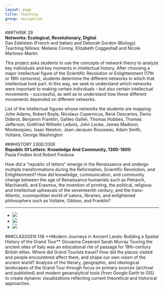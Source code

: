 ```yaml
---
layout: page  
title: Teaching  
group: navigation  
---
```


###THINK 29  
**Networks: Ecological, Revolutionary, Digital**   
Dan Edelstein (French and Italian) and Deborah Gordon (Biology)  
Teaching fellows: Melanie Conroy, Elizabeth Coggeshall and Nicole Martinez-Martin

This project asks students to use the concepts of network theory to analyze key individuals and key moments in intellectual history. After choosing a major intellectual figure of the Scientific Revolution or Enlightenment (17th or 18th centuries), students determine the different networks in which that intellectual took part. In this way, we seek to understand which networks were important to making certain individuals – but also certain intellectual movements – successful, as well as to understand how these different movements depended on different networks.

List of the intellectual figures whose networks the students are mapping:  
John Adams, Robert Boyle, Nicolaus Copernicus, René Descartes, Denis Diderot, Benjamin Franklin, Galileo Galilei, Thomas Hobbes, Thomas Jefferson, Gottfried Wilhelm Leibniz, John Locke, James Madison, Montesquieu, Isaac Newton, Jean-Jacques Rousseau, Adam Smith, Voltaire, George Washington


###HISTORY 230E/330E  
**Republic Of Letters:  Knowledge And Community, 1300-1800**   
Paula Findlen And Robert Fredona

How did a "republic of letters" emerge in the Renaissance and undergo multiple transformations during the Reformation, Scientific Revolution, and Enlightenment? How did knowledge, communication, and community change between the age of Renaissance humanists such as Petrarch, Machiavelli, and Erasmus, the invention of printing, the political, religious and intellectual upheavals of the seventeenth century, and the trans-Atlantic, cosmopolitan world of salons, libraries, and enlightened philosophers such as Voltaire, Gibbon, and Franklin?
<hr>
<ul class="rslides">
<li><img src="https://stanford.box.com/shared/static/a5s6h8c2eq7g6dyjkk66.png"></li>
  <li><img src="https://stanford.box.com/shared/static/6zfgnm5ctl5px0ysr5i7.jpg"></li>
  <li><img src="https://stanford.box.com/shared/static/g8hujliekw3l4io02td1.png"></li>
  
</ul>
###CLASSGEN 138 
**Modern Journeys in Ancient Lands: Building a Spatial History of the Grand Tour**  
Giovanna Ceserani  
Sarah Murray  
Touring the ancient sites of Italy was an educational rite of passage for 18th-century British elites. Where did Grand Tourists travel? How did the places visited and people encountered affect them, and shape our own vision of the ancient world? Analysis of the literary, geographic, and ideological landscapes of the Grand Tour through focus on primary sources (archival and published) and modern geoanalytical tools (from Google Earth to GIS) to create dynamic visualizations reflecting current theoretical and historical approaches.


